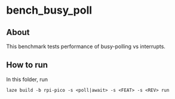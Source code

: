 # bench_busy_poll

## About

This benchmark tests performance of busy-polling vs interrupts.

## How to run

In this folder, run

    laze build -b rpi-pico -s <poll|await> -s <FEAT> -s <REV> run
